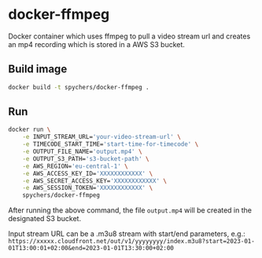 # docker-ffmpeg

Docker container which uses ffmpeg to pull a video stream url and creates an mp4 recording which is stored in a AWS S3 bucket.

## Build image

```bash
docker build -t spychers/docker-ffmpeg .
```

## Run
```bash
docker run \
    -e INPUT_STREAM_URL='your-video-stream-url' \
    -e TIMECODE_START_TIME='start-time-for-timecode' \
    -e OUTPUT_FILE_NAME='output.mp4' \
    -e OUTPUT_S3_PATH='s3-bucket-path' \
    -e AWS_REGION='eu-central-1' \
    -e AWS_ACCESS_KEY_ID='XXXXXXXXXXXX' \
    -e AWS_SECRET_ACCESS_KEY='XXXXXXXXXXXX' \
    -e AWS_SESSION_TOKEN='XXXXXXXXXXXX' \
    spychers/docker-ffmpeg
```
After running the above command, the file `output.mp4` will be created in the designated S3 bucket.

Input stream URL can be a .m3u8 stream with start/end parameters, e.g.:
`https://xxxxx.cloudfront.net/out/v1/yyyyyyyy/index.m3u8?start=2023-01-01T13:00:01+02:00&end=2023-01-01T13:30:00+02:00`
